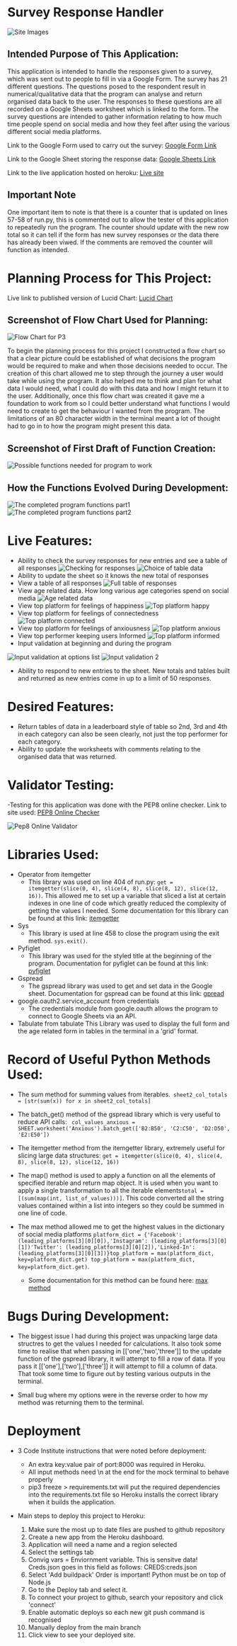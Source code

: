 # Survey Response Handler

![Site Images](assets/images/landing_image_p3.PNG)

## Intended Purpose of This Application:

This application is intended to handle the responses given to a survey, which was sent out to people to fill in via a Google Form. The survey has 21 different questions. The questions posed to the respondent result in numerical/qualitative data that the program can analyse and return organised data back to the user. The responses to these questions are all recorded on a Google Sheets worksheet which is linked to the form. The survey questions are intended to gather information relating to how much time people spend on social media and how they feel after using the various different social media platforms. 

Link to the Google Form used to carry out the survey: [Google Form Link](https://docs.google.com/forms/d/1gyEQpgbYgeGzc19Oi-IdQpPc_qcEAuxyAMB8eVllUzY/edit?usp=sharing) 

Link to the Google Sheet storing the response data: [Google Sheets Link](https://docs.google.com/spreadsheets/d/16IcQIKeoByhsuDIfVVUuOrqRdb6ImJ_Ck_sUPGSkVFM/edit?usp=sharing)

Link to the live application hosted on heroku: [Live site](https://survey-response-handler.herokuapp.com/)

## Important Note

One important item to note is that there is a counter that is updated on lines 57-58 of run.py, this is commented out to allow the tester of this application to repeatedly run the program. The counter should update with the new row total so it can tell if the form has new survey responses or the data there has already been viwed. If the comments are removed the counter will function as intended.

# Planning Process for This Project:
Live link to published version of Lucid Chart: [Lucid Chart](https://lucid.app/publicSegments/view/af9a8c15-faaa-47e8-86e8-0fe8337d9484/image.jpeg)

## Screenshot of Flow Chart Used for Planning:
![Flow Chart for P3](assets/images/lucid-chart.PNG)

To begin the planning process for this project I constructed a flow chart so that a clear picture could be established of what decisions the program would be required to make and when those decisions needed to occur. The creation of this chart allowed me to step through the journey a user would take while using the program. It also helped me to think and plan for what data I would need, what I could do with this data and how I might return it to the user. Additionally, once this flow chart was created it gave me a foundation to work from so I could better understand what functions I would need to create to get the behaviour I wanted from the program.
The limitations of an 80 character width in the terminal meant a lot of thought had to go in to how the program might present this data.

## Screenshot of First Draft of Function Creation:
![Possible functions needed for program to work](assets/images/first_draft_functions.PNG)

## How the Functions Evolved During Development:
![The completed program functions part1](assets/images/final_functions1.PNG)
![The completed program functions part2](assets/images/final_functions2.PNG)

# Live Features:
- Ability to check the survey responses for new entries and see a table of all responses
![Checking for responses](assets/images/check-for-responses.PNG)
![Choice of table data](assets/images/choice-of-table.PNG)
- Ability to update the sheet so it knows the new total of responses
- View a table of all responses
![Full table of responses](assets/images/getting-table.PNG)
- View age related data. How long various age categories spend on social media
![Age related data](assets/images/option1.PNG)
- View top platform for feelings of happiness
![Top platform happy](assets/images/top-performer-happy.PNG)
- View top platform for feelings of connectedness
![Top platform connected](assets/images/top-performer-connected.PNG)
- View top platform for feelings of anxiousness
![Top platform anxious](assets/images/top-performer-anxious.PNG)
- View top performer keeping users Informed
![Top platform informed](assets/images/top-performer-informed.PNG)
- Input validation at beginning and during the program

![Input validation at options list](assets/images/input-validation1.PNG)
![Input validation 2 ](assets/images/input-validation2.PNG)
- Ability to respond to new entries to the sheet. New totals and tables built and returned as new entries come in up to a limit of 50 responses.

# Desired Features:
- Return tables of data in a leaderboard style of table so 2nd, 3rd and 4th in each category can also be seen clearly, not just the top performer for each category.
- Ability to update the worksheets with comments relating to the organised data that was returned.

# Validator Testing:
-Testing for this application was done with the PEP8 online checker.
Link to site used: [PEP8 Online Checker](http://pep8online.com/checkresult) 

![Pep8 Online Validator](assets/images/pep8-validator-testing.PNG)

# Libraries Used:
- Operator from itemgetter
    - This library was used on line 404 of run.py:
    `get = itemgetter(slice(0, 4), slice(4, 8), slice(8, 12), slice(12, 16))`.
    This allowed me to set up a variable that sliced a list at certain indexes in one line of code which greatly reduced the complexity of getting the values I needed. 
    Some documentation for this library can be found at this link: [itemgetter](https://xxx-cook-book.gitbooks.io/python-cook-book/content/Sort/Operator.itemgetter.html)
- Sys
    - This library is used at line 458 to close the program using the exit method. `sys.exit()`.
- Pyfiglet
    - This library was used for the styled title at the beginning of the program. Documentation for pyfiglet can be found at this link: [pyfiglet](https://www.javatpoint.com/python-pyfiglet-module)
- Gspread
    - The gspread library was used to get and set data in the Google sheet. Documentation for gspread can be found at this link: [gpread](https://docs.gspread.org/en/v5.4.0/)
- google.oauth2.service_account from credentials
    - The credentials module from google.oauth allows the program to connect to Google Sheets via an API.
- Tabulate from tabulate
    This Library was used to display the full form and the age related form in tables in the terminal in a 'grid' format.

# Record of Useful Python Methods Used:

- The sum method for summing values from iterables.` sheet2_col_totals = [str(sum(x)) for x in sheet2_col_totals]` 

- The batch_get() method of the gspread library which is very useful to reduce API calls: ` col_values_anxious = SHEET.worksheet('Anxious').batch_get(['B2:B50', 'C2:C50', 'D2:D50', 'E2:E50'])`

- The itemgetter method from the itemgetter library, extremely useful for slicing large data structures: `get = itemgetter(slice(0, 4), slice(4, 8), slice(8, 12), slice(12, 16))` 

- The map() method is used to apply a function on all the elements of specified iterable and return map object. It is used when you want to apply a single transformation to all the iterable elements`total = [(sum(map(int, list_of_values)))]`. This code converted all the string values contained within a list into integers so they could be summed in one line of code.

-  The max method allowed me to get the highest values in the dictionary of social media platforms `platform_dict = {'Facebook': (leading_platforms[3][0][0]),'Instagram': (leading_platforms[3][0][1])'Twitter': (leading_platforms[3][0][2]),'Linked-In': (leading_platforms[3][0][3])}top_platform = max(platform_dict, key=platform_dict.get) top_platform = max(platform_dict, key=platform_dict.get)`. 
    - Some documentation for this method can be found here: [max method](https://python-reference.readthedocs.io/en/latest/docs/functions/max.html)

# Bugs During Development:

- The biggest issue I had during this project was unpacking large data structres to get the values I needed for calculations. It also took some time to realise that when passing in [['one','two','three']]
to the update function of the gspread library, it will attempt to fill a row of data. If you pass it 
[['one'],['two'],['three']] it will attempt to fill a column of data. That took some time to figure out by testing various outputs in the terminal.

- Small bug where my options were in the reverse order to how my method was returning them to the terminal.

# Deployment

- 3 Code Institute instructions that were noted before deployment:
    - An extra key:value pair of port:8000 was required in Heroku.
    - All input methods need \n at the end for the mock terminal to behave properly
    - pip3 freeze > requirements.txt will put the required dependencies into the requirements.txt file so Heroku installs the correct library when it builds the application.

- Main steps to deploy this project to Heroku:
    1.  Make sure the most up to date files are pushed to github repository
    2.  Create a new app from the Heroku dashboard.
    3.  Application will need a name and a region selected
    4.  Select the settings tab
    5.  Convig vars = Enviornment variable. This is sensitve data! Creds.json goes in this field as follows: CREDS:creds.json
    6.  Select 'Add buildpack' Order is important! Python must be on top of Node.js
    7.  Go to the Deploy tab and select it.
    8.  To connect your project to github, search your repository and click 'connect'
    9.  Enable automatic deploys so each new git push command is recognised
    10. Manually deploy from the main branch
    11. Click view to see your deployed site.





